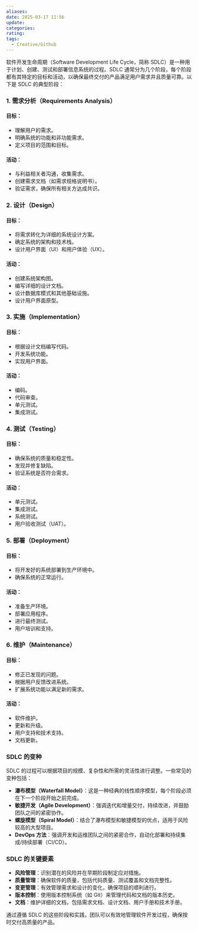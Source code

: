 ```yaml
---
aliases: 
date: 2025-03-17 11:56
update: 
categories: 
rating: 
tags:
  - Creative/Github
---
```


软件开发生命周期（Software Development Life Cycle，简称 SDLC）是一种用于计划、创建、测试和部署信息系统的过程。SDLC 通常分为几个阶段，每个阶段都有其特定的目标和活动，以确保最终交付的产品满足用户需求并且质量可靠。以下是 SDLC 的典型阶段：

### 1. 需求分析（Requirements Analysis）

#### 目标：

- 理解用户的需求。
- 明确系统的功能和非功能需求。
- 定义项目的范围和目标。

#### 活动：

- 与利益相关者沟通，收集需求。
- 创建需求文档（如需求规格说明书）。
- 验证需求，确保所有相关方达成共识。

### 2. 设计（Design）

#### 目标：

- 将需求转化为详细的系统设计方案。
- 确定系统的架构和技术栈。
- 设计用户界面（UI）和用户体验（UX）。

#### 活动：

- 创建系统架构图。
- 编写详细的设计文档。
- 设计数据库模式和其他基础设施。
- 设计用户界面原型。

### 3. 实施（Implementation）

#### 目标：

- 根据设计文档编写代码。
- 开发系统功能。
- 实现用户界面。

#### 活动：

- 编码。
- 代码审查。
- 单元测试。
- 集成测试。

### 4. 测试（Testing）

#### 目标：

- 确保系统的质量和稳定性。
- 发现并修复缺陷。
- 验证系统是否符合需求。

#### 活动：

- 单元测试。
- 集成测试。
- 系统测试。
- 用户验收测试（UAT）。

### 5. 部署（Deployment）

#### 目标：

- 将开发好的系统部署到生产环境中。
- 确保系统的正常运行。

#### 活动：

- 准备生产环境。
- 部署应用程序。
- 进行最终测试。
- 用户培训和支持。

### 6. 维护（Maintenance）

#### 目标：

- 修正已发现的问题。
- 根据用户反馈改进系统。
- 扩展系统功能以满足新的需求。

#### 活动：

- 软件维护。
- 更新和升级。
- 用户支持和技术支持。
- 文档更新。

### SDLC 的变种

SDLC 的过程可以根据项目的规模、复杂性和所需的灵活性进行调整。一些常见的变种包括：

- **瀑布模型（Waterfall Model）**：这是一种经典的线性顺序模型，每个阶段必须在下一个阶段开始之前完成。
- **敏捷开发（Agile Development）**：强调迭代和增量交付，持续改进，并鼓励团队之间的紧密协作。
- **螺旋模型（Spiral Model）**：结合了瀑布模型和敏捷模型的优点，适用于风险较高的大型项目。
- **DevOps 方法**：强调开发和运维团队之间的紧密合作，自动化部署和持续集成/持续部署（CI/CD）。

### SDLC 的关键要素

- **风险管理**：识别潜在的风险并在早期阶段制定应对措施。
- **质量管理**：确保软件的质量，包括代码质量、测试覆盖和文档完整性。
- **变更管理**：有效管理需求和设计的变化，确保项目的顺利进行。
- **版本控制**：使用版本控制系统（如 Git）来管理代码和文档的版本历史。
- **文档**：维护详细的文档，包括需求文档、设计文档、用户手册和技术手册。

通过遵循 SDLC 的这些阶段和实践，团队可以有效地管理软件开发过程，确保按时交付高质量的产品。
